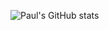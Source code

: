 ![Paul's GitHub stats](https://github-readme-stats.vercel.app/api?username=PaulSpoerry&count_private=true&show_icons=true)

